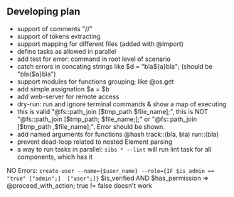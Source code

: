 ## Developing plan
- support of comments "//"
- support of tokens extracting
- support mapping for different files (added with @import)
- define tasks as allowed in parallel
- add test for error: command in root level of scenario
- catch errors in concating strings like $d = "bla${a}bla"; (should be "bla{$a}bla")
- support modules for functions grouping; like @os.get
- add simple assignation $a = $b
- add web-server for remote access
- dry-run: run and ignore terminal commands & show a map of executing
- this is valid "@fs::path_join [$tmp_path $file_name];", this is NOT "@fs::path_join [$tmp_path; $file_name;];" or "@fs::path_join [$tmp_path ,$file_name];". Error should be shown.
- add named arguments for functions @hash track::(bla, bla) run::(bla)
- prevent dead-loop related to nested Element parsing
- a way to run tasks in parallel: `sibs * --lint` will run lint task for all components, which has it

NO Errors:
`create-user --name={$user_name} --role={IF $is_admin == "true" ["admin";]  ["user";]}`
$is_verified AND $has_permission => @proceed_with_action;
true != false doesn't work

